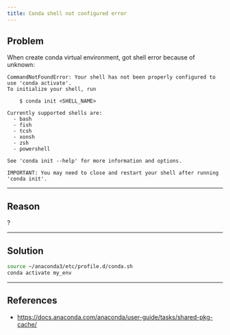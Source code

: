 ```yaml
---
title: Conda shell not configured error
---
```


<!--truncate-->
## Problem
When create conda virtual environment, got shell error because of unknown:

```
CommandNotFoundError: Your shell has not been properly configured to use 'conda activate'.
To initialize your shell, run

    $ conda init <SHELL_NAME>

Currently supported shells are:
  - bash
  - fish
  - tcsh
  - xonsh
  - zsh
  - powershell

See 'conda init --help' for more information and options.

IMPORTANT: You may need to close and restart your shell after running 'conda init'.

```

---

## Reason
?

---

## Solution

```bash
source ~/anaconda3/etc/profile.d/conda.sh
conda activate my_env
```


---

## References

- https://docs.anaconda.com/anaconda/user-guide/tasks/shared-pkg-cache/